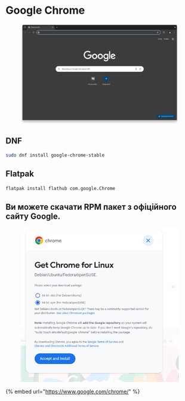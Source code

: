# Google Chrome

<figure><img src="../../../.gitbook/assets/image (16).png" alt=""><figcaption></figcaption></figure>

## DNF

```bash
sudo dnf install google-chrome-stable
```

## Flatpak

```bash
flatpak install flathub com.google.Chrome
```

## Ви можете скачати RPM пакет з офіційного сайту Google.

<figure><img src="../../../.gitbook/assets/image (1) (1) (1) (1) (1) (1) (1) (1) (1) (1) (1) (1) (1) (1).png" alt=""><figcaption></figcaption></figure>

{% embed url="https://www.google.com/chrome/" %}
